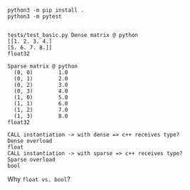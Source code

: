     python3 -m pip install .
    python3 -m pytest


    tests/test_basic.py Dense matrix @ python
    [[1. 2. 3. 4.]
    [5. 6. 7. 8.]]
    float32

    Sparse matrix @ python
      (0, 0)        1.0
      (0, 1)        2.0
      (0, 2)        3.0
      (0, 3)        4.0
      (1, 0)        5.0
      (1, 1)        6.0
      (1, 2)        7.0
      (1, 3)        8.0
    float32

    CALL instantiation -> with dense => c++ receives type?
    Dense overload
    float
    CALL instantiation -> with sparse => c++ receives type?
    Sparse overload
    bool

Why `float vs. bool`?